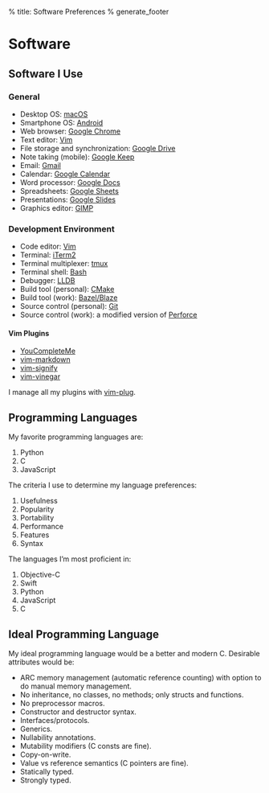 % title: Software Preferences
% generate_footer

# Software

## Software I Use

### General

* Desktop OS: [macOS](https://www.apple.com/macos/)
* Smartphone OS: [Android](https://www.android.com/)
* Web browser: [Google Chrome](https://www.google.com/chrome/)
* Text editor: [Vim](https://www.vim.org/)
* File storage and synchronization: [Google Drive](https://www.google.com/drive/)
* Note taking (mobile): [Google Keep](https://keep.google.com/)
* Email: [Gmail](https://www.google.com/gmail/)
* Calendar: [Google Calendar](https://www.google.com/calendar)
* Word processor: [Google Docs](https://docs.google.com/)
* Spreadsheets: [Google Sheets]()
* Presentations: [Google Slides]()
* Graphics editor: [GIMP](https://www.gimp.org/)

### Development Environment

* Code editor: [Vim](https://www.vim.org/)
* Terminal: [iTerm2](https://iterm2.com/)
* Terminal multiplexer: [tmux](https://github.com/tmux/tmux/wiki)
* Terminal shell: [Bash](https://www.gnu.org/software/bash/)
* Debugger: [LLDB](https://lldb.llvm.org/)
* Build tool (personal): [CMake](https://cmake.org/)
* Build tool (work): [Bazel/Blaze](https://bazel.build/)
* Source control (personal): [Git](https://git-scm.com/)
* Source control (work): a modified version of [Perforce](https://www.perforce.com/)

#### Vim Plugins

* [YouCompleteMe](https://github.com/ycm-core/YouCompleteMe)
* [vim-markdown](https://github.com/preservim/vim-markdown)
* [vim-signify](https://github.com/mhinz/vim-signify)
* [vim-vinegar](https://github.com/tpope/vim-vinegar)

 I manage all my plugins with [vim-plug](https://github.com/junegunn/vim-plug).

## Programming Languages

My favorite programming languages are:

1. Python
1. C
1. JavaScript

The criteria I use to determine my language preferences:

1. Usefulness
1. Popularity
1. Portability
1. Performance
1. Features
1. Syntax

The languages I’m most proficient in:

1. Objective-C
1. Swift
1. Python
1. JavaScript
1. C

## Ideal Programming Language

My ideal programming language would be a better and modern C. Desirable attributes would be:

* ARC memory management (automatic reference counting) with option to do manual memory management.
* No inheritance, no classes, no methods; only structs and functions.
* No preprocessor macros.
* Constructor and destructor syntax.
* Interfaces/protocols.
* Generics.
* Nullability annotations.
* Mutability modifiers (C consts are fine).
* Copy-on-write.
* Value vs reference semantics (C pointers are fine).
* Statically typed.
* Strongly typed.
